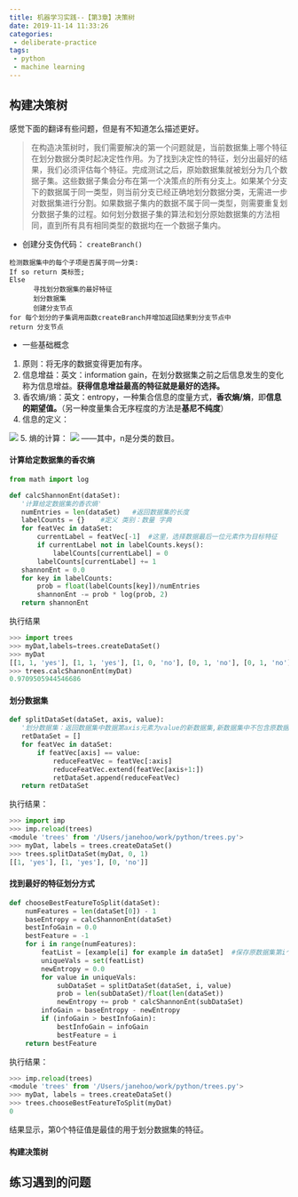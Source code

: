 ```yaml
---
title: 机器学习实践--【第3章】决策树
date: 2019-11-14 11:33:26
categories:
 - deliberate-practice
tags:
 - python
 - machine learning
---
```

## 构建决策树

感觉下面的翻译有些问题，但是有不知道怎么描述更好。
>在构造决策树时，我们需要解决的第一个问题就是，当前数据集上哪个特征在划分数据分类时起决定性作用。为了找到决定性的特征，划分出最好的结果，我们必须评估每个特征。完成测试之后，原始数据集就被划分为几个数据子集。这些数据子集会分布在第一个决策点的所有分支上。如果某个分支下的数据属于同一类型，则当前分支已经正确地划分数据分类，无需进一步对数据集进行分割。如果数据子集内的数据不属于同一类型，则需要重复划分数据子集的过程。如何划分数据子集的算法和划分原始数据集的方法相同，直到所有具有相同类型的数据均在一个数据子集内。

- 创建分支伪代码：
`createBranch()`

```
检测数据集中的每个子项是否属于同一分类: 
If so return 类标签;
Else
      寻找划分数据集的最好特征
      划分数据集
      创建分支节点
for 每个划分的子集调用函数createBranch并增加返回结果到分支节点中
return 分支节点
```

- 一些基础概念
1. 原则：将无序的数据变得更加有序。
2. 信息增益：英文：information gain，在划分数据集之前之后信息发生的变化称为信息增益。**获得信息增益最高的特征就是最好的选择。**
3. 香农熵/熵：英文：entropy，一种集合信息的度量方式，**香农熵/熵**，即**信息的期望值。**（另一种度量集合无序程度的方法是**基尼不纯度**）
4. 信息的定义：
<img src="http://chart.googleapis.com/chart?cht=tx&chl= l\left ( x_{i} \right )=- \log _{2} p\left ( x_{i} \right )" style="border:none;">
5. 熵的计算：
<img src="http://chart.googleapis.com/chart?cht=tx&chl=H=-\sum_{i=1}^{n} \log _{2}p\left ( x_{i} \right )" style="border:none;">
——其中，n是分类的数目。

#### 计算给定数据集的香农熵
 ```python
from math import log

def calcShannonEnt(dataSet):
    '计算给定数据集的香农熵'
    numEntries = len(dataSet)   #返回数据集的长度
    labelCounts = {}    #定义 类别：数量 字典
    for featVec in dataSet:
        currentLabel = featVec[-1]  #这里，选择数据最后一位元素作为目标特征
        if currentLabel not in labelCounts.keys():
            labelCounts[currentLabel] = 0
        labelCounts[currentLabel] += 1
    shannonEnt = 0.0
    for key in labelCounts:
        prob = float(labelCounts[key])/numEntries
        shannonEnt -= prob * log(prob, 2)
    return shannonEnt
 ```
 执行结果
 ```python
>>> import trees
>>> myDat,labels=trees.createDataSet()
>>> myDat
[[1, 1, 'yes'], [1, 1, 'yes'], [1, 0, 'no'], [0, 1, 'no'], [0, 1, 'no']]
>>> trees.calcShannonEnt(myDat)
0.9709505944546686
 ```

#### 划分数据集
 ```python
def splitDataSet(dataSet, axis, value):
    '划分数据集：返回数据集中数据第axis元素为value的新数据集,新数据集中不包含原数据集中第axis元素'
    retDataSet = []
    for featVec in dataSet:
        if featVec[axis] == value:
            reduceFeatVec = featVec[:axis]
            reduceFeatVec.extend(featVec[axis+1:])
            retDataSet.append(reduceFeatVec)
    return retDataSet
 ```
 执行结果：
 ```python
>>> import imp
>>> imp.reload(trees)
<module 'trees' from '/Users/janehoo/work/python/trees.py'>
>>> myDat, labels = trees.createDataSet()
>>> trees.splitDataSet(myDat, 0, 1)
[[1, 'yes'], [1, 'yes'], [0, 'no']]
 ```
#### 找到最好的特征划分方式
```python
def chooseBestFeatureToSplit(dataSet):
    numFeatures = len(dataSet[0]) - 1
    baseEntropy = calcShannonEnt(dataSet)
    bestInfoGain = 0.0
    bestFeature = -1
    for i in range(numFeatures):
        featList = [example[i] for example in dataSet]  #保存原数据集第i个元素组成的新集合，用于后续循环
        uniqueVals = set(featList)
        newEntropy = 0.0
        for value in uniqueVals:
            subDataSet = splitDataSet(dataSet, i, value)
            prob = len(subDataSet)/float(len(dataSet))
            newEntropy += prob * calcShannonEnt(subDataSet)
        infoGain = baseEntropy - newEntropy
        if (infoGain > bestInfoGain):
            bestInfoGain = infoGain
            bestFeature = i
    return bestFeature
```
执行结果：
```python
>>> imp.reload(trees)
<module 'trees' from '/Users/janehoo/work/python/trees.py'>
>>> myDat, labels = trees.createDataSet()
>>> trees.chooseBestFeatureToSplit(myDat)
0
```
结果显示，第0个特征值是最佳的用于划分数据集的特征。


#### 构建决策树


## 练习遇到的问题

